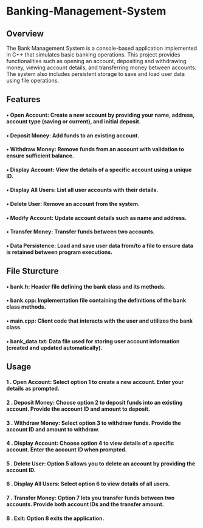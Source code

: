 # Banking-Management-System

## Overview

The Bank Management System is a console-based application implemented in C++ that simulates basic banking operations. This project provides functionalities such as opening an account, depositing and withdrawing money, viewing account details, and transferring money between accounts. The system also includes persistent storage to save and load user data using file operations.

## Features
#### • Open Account: Create a new account by providing your name, address, account type (saving or current), and initial deposit.
#### • Deposit Money: Add funds to an existing account.
#### • Withdraw Money: Remove funds from an account with validation to ensure sufficient balance.
#### • Display Account: View the details of a specific account using a unique ID.
#### • Display All Users: List all user accounts with their details.
#### • Delete User: Remove an account from the system.
#### • Modify Account: Update account details such as name and address.
#### • Transfer Money: Transfer funds between two accounts.
#### • Data Persistence: Load and save user data from/to a file to ensure data is retained between program executions.

## File Sturcture
#### • bank.h: Header file defining the bank class and its methods.
#### • bank.cpp: Implementation file containing the definitions of the bank class methods.
#### • main.cpp: Client code that interacts with the user and utilizes the bank class.
#### • bank_data.txt: Data file used for storing user account information (created and updated automatically).

## Usage
#### 1 . Open Account: Select option 1 to create a new account. Enter your details as prompted.
#### 2 . Deposit Money: Choose option 2 to deposit funds into an existing account. Provide the account ID and amount to deposit.
#### 3 . Withdraw Money: Select option 3 to withdraw funds. Provide the account ID and amount to withdraw.
#### 4 . Display Account: Choose option 4 to view details of a specific account. Enter the account ID when prompted.
#### 5 . Delete User: Option 5 allows you to delete an account by providing the account ID.
#### 6 . Display All Users: Select option 6 to view details of all users.
#### 7 . Transfer Money: Option 7 lets you transfer funds between two accounts. Provide both account IDs and the transfer amount.
#### 8 . Exit: Option 8 exits the application.

